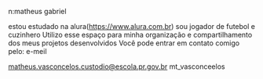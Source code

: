 n:matheus gabriel

estou estudado na alura(https://www.alura.com.br)
sou jogador de futebol e cuzinhero 
 Utilizo esse espaço para minha organização e compartilhamento dos meus projetos desenvolvidos
Você pode entrar em contato comigo pelo: e-meil

matheus.vasconcelos.custodio@escola.pr.gov.br
mt_vasconceelos
